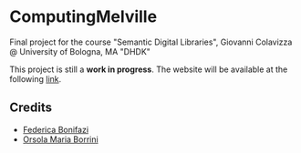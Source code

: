 # ComputingMelville

Final project for the course "Semantic Digital Libraries", Giovanni Colavizza @ University of Bologna, MA "DHDK"

This project is still a <b>work in progress</b>.
The website will be available at the following [link](https://orsolamborrini.github.io/ComputingMelville/).

## Credits
- [Federica Bonifazi](mailto:federica.bonifazi@studio.unibo.it)
- [Orsola Maria Borrini](mailto:orsolamaria.borrini@studio.unibo.it)
